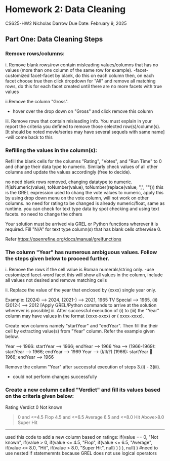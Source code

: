 # Homework 2: Data Cleaning

CS625-HW2
Nicholas Darrow
Due Date: February 9, 2025

## Part One: Data Cleaning Steps
### Remove rows/columns:

i. Remove blank rows/row contain misleading values/columns that has no values (more than one column of the same row for example). 
-facet-customized facet-facet by blank, do this on each column then, on each facet choose true then click dropdown for "All" and remove all matching rows, do this for each facet created until there are no more facets with true values

ii.Remove the column "Gross".
- hover over the drop down on "Gross" and click remove this column

iii. Remove rows that contain misleading info. You must explain in your report the criteria you defined to remove those selected row(s)/column(s). [It should be noted movie/series may have several sequels with same name]
-will come back to this

### Refilling the values in the column(s):

Refill the blank cells for the columns "Rating", "Votes", and "Run Time" to 0 and change their data type to numeric. Similarly check values of all other columns and update the values accordingly (free to decide).

no need blank rows removed, changing datatype to numeric. if(isNumeric(value), toNumber(value), toNumber(replace(value, ",", ""))) this is the GREL expression used to chang the vote values to numeric, apply this by using drop down menu on the vote column, will not work on other columns. no need for rating to be changed is already numeric/float, same as runtime. you can check for text type data by spot checking and using text facets. no need to change the others

Your solution must be arrived via GREL or Python functions wherever it is required. Fill "N/A" for text type column(s) that has blank cells otherwise 0.

Refer https://openrefine.org/docs/manual/grelfunctions

### The column "Year" has numerous ambiguous values. Follow the steps given below to proceed further.

i. Remove the rows if the cell value is Roman numerals/string only.
-use customized facet-word facet this will show all values in the column, include all values not desired and remove matching cells

ii. Replace the value of the year that enclosed by (xxxx) single year only.

Example: (2024) --> 2024, (2021-) --> 2021, 1965 TV Special --> 1965, (ii) (2012-) --> 2012 [Apply GREL/Python commands to arrive at the solution wherever is possible]
iii. After successful execution of (i) to (iii) the "Year" column may have values in the format (xxxx-xxxx) or ( xxxx-xxxx).

Create new columns namely "startYear" and "endYear". Then fill the their cell by extracting value(s) from "Year" column. Refer the example given below.

Year --> 1966: startYear --> 1966; endYear --> 1966 Yea --> (1966-1969): startYear --> 1966; endYear --> 1969 Year --> (I/II/?) (1966): startYear  1966; endYear --> 1966

Remove the column "Year" after successful execution of steps 3.(i) - 3(iii).

- could not perform changes successfully

### Create a new column called "Verdict" and fill its values based on the criteria given below:

Rating	Verdict
0	Not known
>0 and <=4.5	Flop
>4.5 and <=6.5	Average
>6.5 and <=8.0	Hit
Above>8.0	Super Hit
----------------	--------------
used this code to add a new column based on ratings: if(value == 0, "Not known",
   if(value > 0, 
      if(value <= 4.5, "Flop",
         if(value <= 6.5, "Average",
            if(value <= 8.0, "Hit",
               if(value > 8.0, "Super Hit", null)
            )
         )
      ), null)
) #need to use nested if statememnts because GREL does not use logical operators

